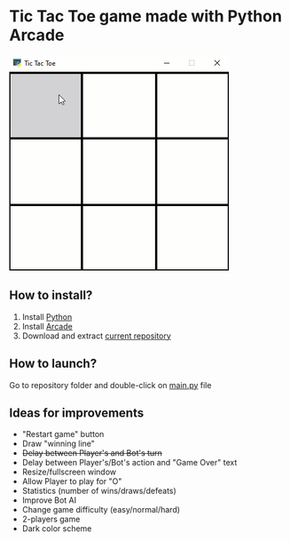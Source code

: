 # Tic Tac Toe game made with Python Arcade
![Tic Tac Toe](TicTacToe.gif)
## How to install?
1. Install [Python](https://www.python.org/)
2. Install [Arcade](https://arcade.academy)
3. Download and extract [current repository](https://github.com/alderven/TicTacToe/archive/refs/heads/master.zip)

## How to launch?
Go to repository folder and double-click on [main.py](main.py) file

## Ideas for improvements
* "Restart game" button
* Draw "winning line"
* ~~Delay between Player's and Bot's turn~~
* Delay between Player's/Bot's action and "Game Over" text
* Resize/fullscreen window
* Allow Player to play for "O"
* Statistics (number of wins/draws/defeats)
* Improve Bot AI
* Change game difficulty (easy/normal/hard)
* 2-players game
* Dark color scheme